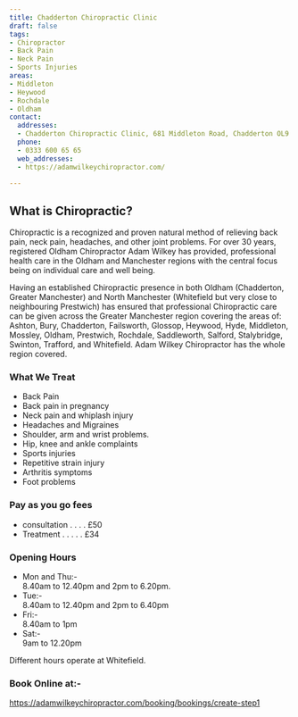 ```yaml
---
title: Chadderton Chiropractic Clinic
draft: false
tags:
- Chiropractor
- Back Pain
- Neck Pain
- Sports Injuries
areas:
- Middleton
- Heywood
- Rochdale
- Oldham
contact:
  addresses:
  - Chadderton Chiropractic Clinic, 681 Middleton Road, Chadderton OL9 9SN
  phone:
  - 0333 600 65 65
  web_addresses:
  - https://adamwilkeychiropractor.com/

---
```


## What is Chiropractic?
Chiropractic is a recognized and proven natural method
of relieving back pain, neck pain, headaches, and other
joint problems. For over 30 years, registered 
Oldham Chiropractor Adam Wilkey has provided, 
professional health care in the Oldham and Manchester
regions with the central focus being on individual
care and well being.

Having an established Chiropractic presence in both Oldham
(Chadderton, Greater Manchester) and 
North Manchester (Whitefield but very close to 
neighbouring Prestwich) has ensured that professional 
Chiropractic care can be given across the 
Greater Manchester region covering the areas of: 
Ashton, Bury, Chadderton, Failsworth, Glossop, Heywood,
Hyde, Middleton, Mossley, Oldham, Prestwich, Rochdale,
Saddleworth, Salford, Stalybridge, Swinton, Trafford,
and Whitefield. 
Adam Wilkey Chiropractor has the whole region covered.

### What We Treat
- Back Pain
- Back pain in pregnancy
- Neck pain and whiplash injury
- Headaches and Migraines
- Shoulder, arm and wrist problems.
- Hip, knee and ankle complaints
- Sports injuries
- Repetitive strain injury
- Arthritis symptoms
- Foot problems

### Pay as you go fees
- consultation . . . . £50
- Treatment . . . . . £34

### Opening Hours
- Mon and Thu:-  
8.40am to 12.40pm and 2pm to 6.20pm.  
- Tue:-  
8.40am to 12.40pm and 2pm to 6.40pm  
- Fri:-  
8.40am to 1pm    
- Sat:-  
9am to 12.20pm

Different hours operate at Whitefield.

### Book Online at:-
https://adamwilkeychiropractor.com/booking/bookings/create-step1